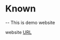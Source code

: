 # Known
-- This is demo website 

<!-- <a href="https://sriramfevenz.github.io/Known/" target="_blank">Visit Example.com in a new tab</a>-->
website
<a href="https://sriramfevenz.github.io/Known/" target="_blank">URL</a>

<!-- website [URL](https://sriramfevenz.github.io/Known/) -->


